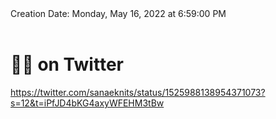 <div></b>Creation Date:</b> Monday, May 16, 2022 at 6:59:00 PM<br></div><div><br></div><div><h1>🍚🌱 on Twitter</h1></div>
<div><a href=https://twitter.com/sanaeknits/status/1525988138954371073?s=12&t=iPfJD4bKG4axyWFEHM3tBw>https://twitter.com/sanaeknits/status/1525988138954371073?s=12&t=iPfJD4bKG4axyWFEHM3tBw</a><br></div>

